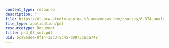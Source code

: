 ```yaml
---
content_type: resource
description: ''
file: https://ol-ocw-studio-app-qa.s3.amazonaws.com/courses/6-374-analysis-and-design-of-digital-integrated-circuits-fall-2003/bca86dde0f1412c35c45d0873c9ca748_ps4_03_sol.pdf
file_type: application/pdf
resourcetype: Document
title: ps4_03_sol.pdf
uid: bca86dde-0f14-12c3-5c45-d0873c9ca748
---
```

